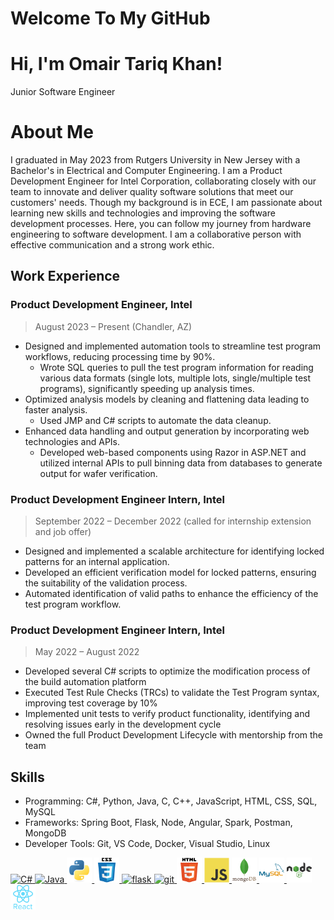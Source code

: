 <h1 align="left">Welcome To My GitHub</h1>

# Hi, I'm Omair Tariq Khan!
Junior Software Engineer

# About Me
I graduated in May 2023 from Rutgers University in New Jersey with a Bachelor's in Electrical and Computer Engineering. I am a Product Development Engineer for Intel Corporation, collaborating closely with our team to innovate and deliver quality software solutions that meet our customers' needs. Though my background is in ECE, I am passionate about learning new skills and technologies and improving the software development processes. Here, you can follow my journey from hardware engineering to software development. I am a collaborative person with effective communication and a strong work ethic. 

## Work Experience

### Product Development Engineer, Intel 
> August 2023 – Present (Chandler, AZ)
- Designed and implemented automation tools to streamline test program workflows, reducing processing time by 90%.
    - Wrote SQL queries to pull the test program information for reading various data formats (single lots, multiple lots, single/multiple test programs), significantly speeding up analysis times.
-	Optimized analysis models by cleaning and flattening data leading to faster analysis.
    - Used JMP and C# scripts to automate the data cleanup.
-	Enhanced data handling and output generation by incorporating web technologies and APIs.
    - Developed web-based components using Razor in ASP.NET and utilized internal APIs to pull binning data from databases to generate output for wafer verification.

### Product Development Engineer Intern, Intel 
> September 2022 – December 2022 (called for internship extension and job offer) 
- Designed and implemented a scalable architecture for identifying locked patterns for an internal application.
- Developed an efficient verification model for locked patterns, ensuring the suitability of the validation process.
- Automated identification of valid paths to enhance the efficiency of the test program workflow.

### Product Development Engineer Intern, Intel    
> May 2022 – August 2022
- Developed several C# scripts to optimize the modification process of the build automation platform 
- Executed Test Rule Checks (TRCs) to validate the Test Program syntax, improving test coverage by 10%
- Implemented unit tests to verify product functionality, identifying and resolving issues early in the development cycle
- Owned the full Product Development Lifecycle with mentorship from the team

## Skills 

- Programming: C#, Python, Java, C, C++, JavaScript, HTML, CSS, SQL, MySQL 
- Frameworks: Spring Boot, Flask, Node, Angular, Spark, Postman, MongoDB
- Developer Tools: Git, VS Code, Docker, Visual Studio, Linux

<p align="left"> 
<a href="https://learn.microsoft.com/en-us/dotnet/csharp/" target="_blank" rel="noreferrer"> <img src="https://cdn.worldvectorlogo.com/logos/c--4.svg" alt="C#" width="40" height="40"/> </a> 
<a href="https://www.jetbrains.com/idea/download/?section=windows" target="_blank" rel="noreferrer"> <img src="https://www.svgrepo.com/show/184143/java.svg" alt="Java" width="40" height="40"/> </a>     
<a href="https://www.python.org" target="_blank" rel="noreferrer"> <img src="https://raw.githubusercontent.com/devicons/devicon/master/icons/python/python-original.svg" alt="python" width="40" height="40"/> </a>     
<a href="https://www.w3schools.com/css/" target="_blank" rel="noreferrer"> <img src="https://raw.githubusercontent.com/devicons/devicon/master/icons/css3/css3-original-wordmark.svg" alt="css3" width="40" height="40"/> </a> 
<a href="https://flask.palletsprojects.com/" target="_blank" rel="noreferrer"> <img src="https://www.vectorlogo.zone/logos/pocoo_flask/pocoo_flask-icon.svg" alt="flask" width="40" height="40"/> </a> 
<a href="https://git-scm.com/" target="_blank" rel="noreferrer"> <img src="https://www.vectorlogo.zone/logos/git-scm/git-scm-icon.svg" alt="git" width="40" height="40"/> </a> 
<a href="https://www.w3.org/html/" target="_blank" rel="noreferrer"> <img src="https://raw.githubusercontent.com/devicons/devicon/master/icons/html5/html5-original-wordmark.svg" alt="html5" width="40" height="40"/> </a> 
<a href="https://developer.mozilla.org/en-US/docs/Web/JavaScript" target="_blank" rel="noreferrer"> <img src="https://raw.githubusercontent.com/devicons/devicon/master/icons/javascript/javascript-original.svg" alt="javascript" width="40" height="40"/> </a> 
<a href="https://www.mongodb.com/" target="_blank" rel="noreferrer"> <img src="https://raw.githubusercontent.com/devicons/devicon/master/icons/mongodb/mongodb-original-wordmark.svg" alt="mongodb" width="40" height="40"/> </a> 
<a href="https://www.mysql.com/" target="_blank" rel="noreferrer"> <img src="https://raw.githubusercontent.com/devicons/devicon/master/icons/mysql/mysql-original-wordmark.svg" alt="mysql" width="40" height="40"/> </a> 
<a href="https://nodejs.org" target="_blank" rel="noreferrer"> <img src="https://raw.githubusercontent.com/devicons/devicon/master/icons/nodejs/nodejs-original-wordmark.svg" alt="nodejs" width="40" height="40"/> </a> 
<a href="https://reactjs.org/" target="_blank" rel="noreferrer"> <img src="https://raw.githubusercontent.com/devicons/devicon/master/icons/react/react-original-wordmark.svg" alt="react" width="40" height="40"/> </a> 
</p>

